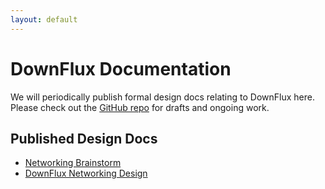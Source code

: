 ```yaml
---
layout: default
---
```


# DownFlux Documentation
We will periodically publish formal design docs relating to DownFlux here. Please check out the [GitHub repo](https://github.com/downflux/docs) for drafts and ongoing work.

## Published Design Docs
* [Networking Brainstorm](brainstorm/networking)
* [DownFlux Networking Design](design/server)
